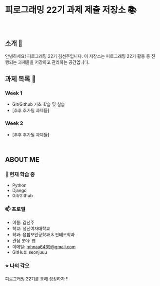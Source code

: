 # 피로그래밍 22기 과제 제출 저장소 📚
<br>

## 소개 🚀
안녕하세요! 피로그래밍 22기 김선주입니다.
이 저장소는 피로그래밍 22기 활동 중 진행되는 과제들을 저장하고 관리하는 공간입니다.
<br>

## 과제 목록 📕
### Week 1
- Git/Github 기초 학습 및 실습
- [추후 추가될 과제들]

### Week 2
- [추후 추가될 과제들]
<br>

## ABOUT ME
### 🌱 현재 학습 중
- Python
- Django
- Git/Github

### 📫 프로필
- 이름: 김선주
- 학교: 성신여자대학교
- 학과: 융합보안공학과 & 핀테크학과
- 관심 분야: 웹
- 이메일: mhnaa6469@gmail.com
- GitHub: seonjuuu

### ⭐ 나의 각오
피로그래밍 22기를 통해 성장하자 !!